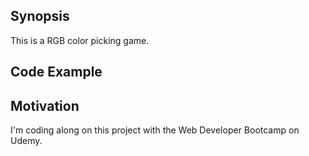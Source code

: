 ## Synopsis 

This is a RGB color picking game. 

## Code Example

## Motivation

I'm coding along on this project with the Web Developer Bootcamp on Udemy.


